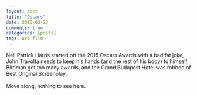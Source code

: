 ```yaml
---
layout: post
title: "Oscars"
date: 2015-02-23
comments: true
categories: [posts]
tags: art film
---
```


Neil Patrick Harris started off the 2015 Oscars Awards with a bad fat joke, John Travolta needs to keep his hands (and the rest of his body) to himself, Birdman got too many awards, and the Grand Budapest Hotel was robbed of Best Original Screenplay. <br><br> Move along, nothing to see here.

